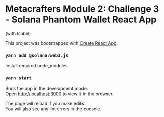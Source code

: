 # Metacrafters Module 2: Challenge 3 - Solana Phantom Wallet React App 
(with Isabel)

This project was bootstrapped with [Create React App](https://github.com/facebook/create-react-app).

### `yarn add @solana/web3.js`

Install required node_modules

### `yarn start`

Runs the app in the development mode.\
Open [http://localhost:3000](http://localhost:3000) to view it in the browser.

The page will reload if you make edits.\
You will also see any lint errors in the console.
